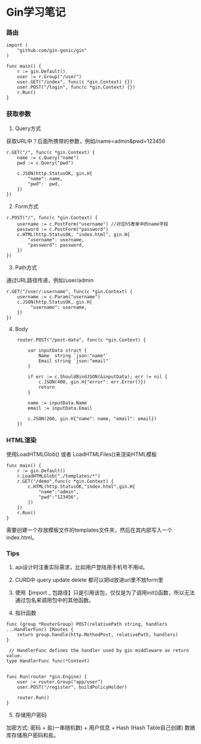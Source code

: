 # Gin学习笔记


<!--more-->

### 路由

```
import (
	"github.com/gin-gonic/gin"
)

func main() {
	r := gin.Default()
	user := r.Group("/user")
	user.GET("/index", func(c *gin.Context) {})
	user.POST("/login", func(c *gin.Context) {})
	r.Run()
}
```

### 获取参数

1. Query方式

获取URL中？后面所携带的参数，例如/name=admin&pwd=123456

```
r.GET("/", func(c *gin.Context) {
	name := c.Query("name")
	pwd := c.Query("pwd")

	c.JSON(http.StatusOK, gin.H{
		"name": name,
		"pwd":  pwd,
	})
})
```
2. Form方式

```
r.POST("/", func(c *gin.Context) {
	username := c.PostForm("username") //对应h5表单中的name字段
	password := c.PostForm("password")
	c.HTML(http.StatusOK, "index.html", gin.H{
		"username": username,
		"password": password,
	})
})
```

3. Path方式

通过URL路径传递，例如/user/admin

```
r.GET("/user/:username", func(c *gin.Context) {
    username := c.Param("username")
    c.JSON(http.StatusOK, gin.H{
         "username": username,
    })
})
```

4. Body

```
    router.POST("/post-data", func(c *gin.Context) {

        var inputData struct {
            Name  string `json:"name"`
            Email string `json:"email"`
        }

        if err := c.ShouldBindJSON(&inputData); err != nil {
            c.JSON(400, gin.H{"error": err.Error()})
            return
        }

        name := inputData.Name
        email := inputData.Email

        c.JSON(200, gin.H{"name": name, "email": email})
    })
```

### HTML渲染

使用LoadHTMLGlob() 或者 LoadHTMLFiles()来渲染HTML模板

```
func main() {
	r := gin.Default()
	r.LoadHTMLGlob("./templates/*")
	r.GET("/demo",func(c *gin.Context) {
		c.HTML(http.StatusOK,"index.html",gin.H{
			"name":"admin",
			"pwd":"123456",
		})
	})
	r.Run()
}
```

需要创建一个存放模板文件的templates文件夹，然后在其内部写入一个index.html。

### Tips


1. api设计时注重实际需求，比如用户登陆用手机号不用id。
2. CURD中 query update delete 都可以把id放进url里不放form里

3. 使用【import _ 包路径】只是引用该包，仅仅是为了调用init()函数，所以无法通过包名来调用包中的其他函数。
4. 指针函数

```
func (group *RouterGroup) POST(relativePath string, handlers ...HandlerFunc) IRoutes {
    return group.handle(http.MethodPost, relativePath, handlers)
}

 // HandlerFunc defines the handler used by gin middleware as return value.
type HandlerFunc func(*Context)


func Run(router *gin.Engine) {
    user := router.Group("app/user")
    user.POST("/register", buildPolicyHolder)

    router.Run()
}
```

5. 存储用户密码

加密方式: 密码 + 盐(一串随机数) + 用户信息 + Hash (Hash Table自己创建)
数据库存储用户密码和盐。

